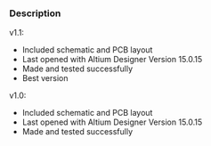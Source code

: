 ### Description

v1.1:
- Included schematic and PCB layout
- Last opened with Altium Designer Version 15.0.15
- Made and tested successfully
- Best version

v1.0:
- Included schematic and PCB layout
- Last opened with Altium Designer Version 15.0.15
- Made and tested successfully